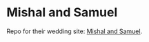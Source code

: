 # Mishal and Samuel

Repo for their wedding site: [Mishal and Samuel](http://www.mishalandsamuel.com).
